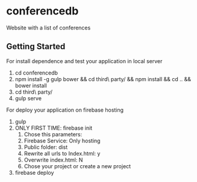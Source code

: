 # conferencedb
Website with a list of conferences

## Getting Started

For install dependence and test your application in local server

1. cd conferencedb
2. npm install -g gulp bower && cd third\ party/ && npm install && cd .. && bower install
3. cd third\ party/
4. gulp serve


For deploy your application on firebase hosting

1. gulp
2. ONLY FIRST TIME: firebase init 
	1. Chose this parameters: 
	2. Firebase Service: Only hosting
	3. Public folder: dist
	4. Rewrite all urls to Index.html: y
	5. Overwrite index.html: N
	6. Chose your project or create a new project
3. firebase deploy

